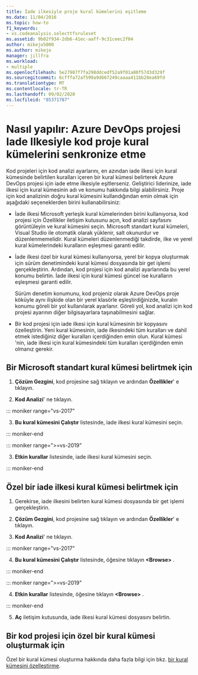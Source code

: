 ```yaml
---
title: İade ilkesiyle proje kural kümelerini eşitleme
ms.date: 11/04/2016
ms.topic: how-to
f1_keywords:
- vs.codeanalysis.selecttfsruleset
ms.assetid: 9b02f934-2db6-41ec-aaff-9c31ceec2f04
author: mikejo5000
ms.author: mikejo
manager: jillfra
ms.workload:
- multiple
ms.openlocfilehash: 5e27987f7fa298ddcedf52a9f01a80f57d3d329f
ms.sourcegitcommit: 6cfffa72af599a9d667249caaaa411bb28ea69fd
ms.translationtype: MT
ms.contentlocale: tr-TR
ms.lasthandoff: 09/02/2020
ms.locfileid: "85371787"
---
```

# <a name="how-to-synchronize-code-project-rule-sets-with-an-azure-devops-project-check-in-policy"></a>Nasıl yapılır: Azure DevOps projesi Iade Ilkesiyle kod proje kural kümelerini senkronize etme

Kod projeleri için kod analizi ayarlarını, en azından iade ilkesi için kural kümesinde belirtilen kuralları içeren bir kural kümesi belirterek Azure DevOps projesi için iade etme ilkesiyle eşitlerseniz. Geliştirici liderinize, iade ilkesi için kural kümesinin adı ve konumu hakkında bilgi alabilirsiniz. Proje için kod analizinin doğru kural kümesini kullandığından emin olmak için aşağıdaki seçeneklerden birini kullanabilirsiniz:

- İade ilkesi Microsoft yerleşik kural kümelerinden birini kullanıyorsa, kod projesi için Özellikler iletişim kutusunu açın, kod analizi sayfasını görüntüleyin ve kural kümesini seçin. Microsoft standart kural kümeleri, Visual Studio ile otomatik olarak yüklenir, salt okunurdur ve düzenlenmemelidir. Kural kümeleri düzenlenmediği takdirde, ilke ve yerel kural kümelerindeki kuralların eşleşmesi garanti edilir.

- İade ilkesi özel bir kural kümesi kullanıyorsa, yerel bir kopya oluşturmak için sürüm denetimindeki kural kümesi dosyasında bir get işlemi gerçekleştirin. Ardından, kod projesi için kod analizi ayarlarında bu yerel konumu belirtin. İade ilkesi için kural kümesi güncel ise kuralların eşleşmesi garanti edilir.

     Sürüm denetim konumunu, kod projeniz olarak Azure DevOps proje köküyle aynı ilişkide olan bir yerel klasörle eşleştirdiğinizde, kuralın konumu göreli bir yol kullanılarak ayarlanır. Göreli yol, kod analizi için kod projesi ayarının diğer bilgisayarlara taşınabilmesini sağlar.

- Bir kod projesi için iade ilkesi için kural kümesinin bir kopyasını özelleştirin. Yeni kural kümesinin, iade ilkesindeki tüm kuralları ve dahil etmek istediğiniz diğer kuralları içerdiğinden emin olun. Kural kümesi 'nin, iade ilkesi için kural kümesindeki tüm kuralları içerdiğinden emin olmanız gerekir.

## <a name="to-specify-a-microsoft-standard-rule-set"></a>Bir Microsoft standart kural kümesi belirtmek için

1. **Çözüm Gezgini**, kod projesine sağ tıklayın ve ardından **Özellikler**' e tıklayın.

2. **Kod Analizi**' ne tıklayın.

::: moniker range="vs-2017"

3. **Bu kural kümesini Çalıştır** listesinde, iade ilkesi kural kümesini seçin.

::: moniker-end

::: moniker range=">=vs-2019"

3. **Etkin kurallar** listesinde, iade ilkesi kural kümesini seçin.

::: moniker-end

## <a name="to-specify-a-custom-check-in-policy-rule-set"></a>Özel bir iade ilkesi kural kümesi belirtmek için

1. Gerekirse, iade ilkesini belirten kural kümesi dosyasında bir get işlemi gerçekleştirin.

2. **Çözüm Gezgini**, kod projesine sağ tıklayın ve ardından **Özellikler**' e tıklayın.

3. **Kod Analizi**' ne tıklayın.

::: moniker range="vs-2017"

4. **Bu kural kümesini Çalıştır** listesinde, öğesine tıklayın **\<Browse>** .

::: moniker-end

::: moniker range=">=vs-2019"

4. **Etkin kurallar** listesinde, öğesine tıklayın **\<Browse>** .

::: moniker-end

5. **Aç** iletişim kutusunda, iade ilkesi kural kümesi dosyasını belirtin.

## <a name="to-create-a-custom-rule-set-for-a-code-project"></a>Bir kod projesi için özel bir kural kümesi oluşturmak için

Özel bir kural kümesi oluşturma hakkında daha fazla bilgi için bkz. [bir kural kümesini özelleştirme](how-to-create-a-custom-rule-set.md).
